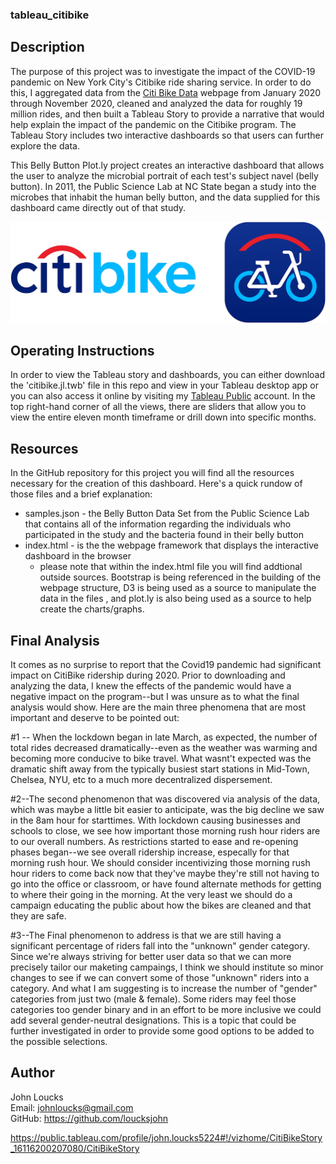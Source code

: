 ### tableau_citibike


## Description
The purpose of this project was to investigate the impact of the COVID-19 pandemic on New York City's Citibike ride sharing service.  In order to do this, I aggregated data from the [Citi Bike Data](https://www.citibikenyc.com/system-data) webpage from January 2020 through November 2020, cleaned and analyzed the data for roughly 19 million rides, and then built a Tableau Story to provide a narrative that would help explain the impact of the pandemic on the Citibike program.  The Tableau Story includes two interactive dashboards so that users can further explore the data.

This Belly Button Plot.ly project creates an interactive dashboard that allows the user to analyze the microbial portrait of each test's subject navel (belly button).  In 2011, the Public Science Lab at NC State began a study into the microbes that inhabit the human belly button, and the data supplied for this dashboard came directly out of that study.

![B3](https://github.com/loucksjohn/tableau_citibike/blob/main/images/citibike-new.jpg?raw=true)


## Operating Instructions
In order to view the Tableau story and dashboards, you can either download the 'citibike.jl.twb' file in this repo and view in your Tableau desktop app or you can also access it online by visiting my [Tableau Public](https://public.tableau.com/profile/john.loucks5224#!/vizhome/CitiBikeStory_16116200207080/CitiBikeStory) account.  In the top right-hand corner of all the views, there are sliders that allow you to view the entire eleven month timeframe or drill down into specific months.

## Resources
In the GitHub repository for this project you will find all the resources necessary for the creation of this dashboard.  Here's a quick rundow of those files and a brief explanation:
* samples.json - the Belly Button Data Set from the Public Science Lab that contains all of the information regarding the individuals who participated in the study and the bacteria found in their belly button
* index.html - is the the webpage framework that displays the interactive dashboard in the browser
    * please note that within the index.html file you will find addtional outside sources.  Bootstrap is being referenced in the building of the webpage structure, D3 is being used as a source to manipulate the data in the files , and plot.ly is also being used as a source to help create the charts/graphs.


##  Final Analysis
It comes as no surprise to report that the Covid19 pandemic had significant impact on CitiBike ridership during 2020.  Prior to downloading and analyzing the data, I knew the effects of the pandemic would have a negative impact on the program--but I was unsure as to what the final analysis would show.  Here are the main three  phenomena that are most important and deserve to be pointed out:

#1 --  When the lockdown began in late March, as expected, the number of total rides decreased dramatically--even as the weather was warming and becoming more conducive to bike travel.  What wasnt't expected was the dramatic shift away from the typically busiest start stations in Mid-Town, Chelsea, NYU, etc to a much more decentralized dispersement.

#2--The second phenomenon that was discovered via analysis of the data, which was maybe a little bit easier to anticipate, was the big decline we saw in the 8am hour for starttimes.  With lockdown causing businesses and schools to close, we see how important those morning rush hour riders are to our overall numbers.   As restrictions started to ease and re-opening phases began--we see overall ridership increase, especally for that morning rush hour.  We should consider incentivizing those morning rush hour riders to come back now that they've maybe they're still not having to go into the office or classroom, or have found alternate methods for getting to where their going in the morning.  At the very least we should do a campaign educating the public about how the bikes are cleaned and that they are safe.

#3--The Final phenomenon to address is that we are still having a significant percentage of riders fall into the "unknown" gender category.  Since we're always striving for better user data so that we can more precisely tailor our maketing campaings, I think we should institute so minor changes to see if we can convert some of those "unknown" riders into a category.  And what I am suggesting is to increase the number of "gender" categories from just two (male & female).  Some riders may feel those categories too gender binary and in an effort to be more inclusive we could add several gender-neutral designations.  This is a topic that could be further investigated in order to provide some good options to be added to the possible selections.
## Author
John Loucks\
Email:  johnloucks@gmail.com\
GitHub:  https://github.com/loucksjohn





https://public.tableau.com/profile/john.loucks5224#!/vizhome/CitiBikeStory_16116200207080/CitiBikeStory
